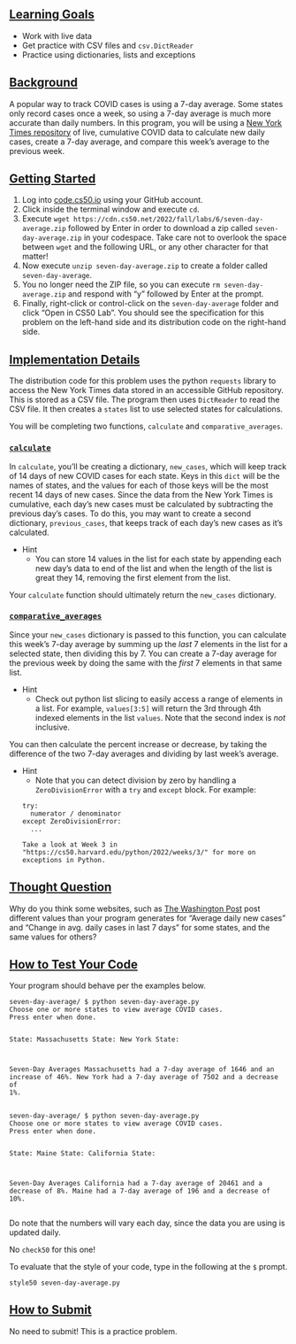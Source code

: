 <main class="col-md" style="margin-bottom: 265px; margin-top: 0px;">

<a data-id="" id="learning-goals" style="top: 0px;"></a><h2><a data-id="" href="#learning-goals">Learning Goals</a></h2>
<ul class="fa-ul">
  <li data-marker="*"><span class="fa-li"><i class="fas fa-square"></i></span>Work with live data</li>
  <li data-marker="*"><span class="fa-li"><i class="fas fa-square"></i></span>Get practice with CSV files and <code class="language-plaintext highlighter-rouge">csv.DictReader</code></li>
  <li data-marker="*"><span class="fa-li"><i class="fas fa-square"></i></span>Practice using dictionaries, lists and exceptions</li>
</ul>

<a data-id="" id="background" style="top: 0px;"></a><h2><a data-id="" href="#background">Background</a></h2>

<p>A popular way to track COVID cases is using a 7-day average. Some states only record cases once a week, so using a 7-day average is much more accurate than daily numbers. In this program, you will be using a <a href="https://github.com/nytimes/covid-19-data">New York Times repository</a> of live, cumulative COVID data to calculate new daily cases, create a 7-day average, and compare this week’s average to the previous week.</p>

<a data-id="" id="getting-started" style="top: 0px;"></a><h2><a data-id="" href="#getting-started">Getting Started</a></h2>

<ol>
  <li>Log into <a href="https://code.cs50.io/">code.cs50.io</a> using your GitHub account.</li>
  <li>Click inside the terminal window and execute <code class="language-plaintext highlighter-rouge">cd</code>.</li>
  <li>Execute <code class="language-plaintext highlighter-rouge">wget https://cdn.cs50.net/2022/fall/labs/6/seven-day-average.zip</code> followed by Enter in order to download a zip called <code class="language-plaintext highlighter-rouge">seven-day-average.zip</code> in your codespace. Take care not to overlook the space between <code class="language-plaintext highlighter-rouge">wget</code> and the following URL, or any other character for that matter!</li>
  <li>Now execute <code class="language-plaintext highlighter-rouge">unzip seven-day-average.zip</code> to create a folder called <code class="language-plaintext highlighter-rouge">seven-day-average</code>.</li>
  <li>You no longer need the ZIP file, so you can execute <code class="language-plaintext highlighter-rouge">rm seven-day-average.zip</code> and respond with “y” followed by Enter at the prompt.</li>
  <li>Finally, right-click or control-click on the <code class="language-plaintext highlighter-rouge">seven-day-average</code> folder and click “Open in CS50 Lab”. You should see the specification for this problem on the left-hand side and its distribution code on the right-hand side.</li>
</ol>

<a data-id="" id="implementation-details" style="top: 0px;"></a><h2><a data-id="" href="#implementation-details">Implementation Details</a></h2>

<p>The distribution code for this problem uses the python <code class="language-plaintext highlighter-rouge">requests</code> library to access the New York Times data stored in an accessible GitHub repository. This is stored as a CSV file. The program then uses <code class="language-plaintext highlighter-rouge">DictReader</code> to read the CSV file. It then creates a <code class="language-plaintext highlighter-rouge">states</code> list to use selected states for calculations.</p>

<p>You will be completing two functions, <code class="language-plaintext highlighter-rouge">calculate</code> and <code class="language-plaintext highlighter-rouge">comparative_averages</code>.</p>

<a data-id="" id="calculate" style="top: 0px;"></a><h3><a data-id="" href="#calculate"><code class="language-plaintext highlighter-rouge">calculate</code></a></h3>

<p>In <code class="language-plaintext highlighter-rouge">calculate</code>, you’ll be creating a dictionary, <code class="language-plaintext highlighter-rouge">new_cases</code>, which will keep track of 14 days of new COVID cases for each state. Keys in this <code class="language-plaintext highlighter-rouge">dict</code> will be the names of states, and the values for each of those keys will be the most recent 14 days of new cases. Since the data from the New York Times is cumulative, each day’s new cases must be calculated by subtracting the previous day’s cases. To do this, you may want to create a second dictionary, <code class="language-plaintext highlighter-rouge">previous_cases</code>, that keeps track of each day’s new cases as it’s calculated.</p>

<ul class="fa-ul">
  <li data-marker="+"><span class="fa-li"><i class="far fa-plus-square"></i></span><span>Hint
    </span><ul class="fa-ul">
      <li data-marker="*"><span class="fa-li"><i class="fas fa-square"></i></span>You can store 14 values in the list for each state by appending each new day’s data to end of the list and when the length of the list is great they 14, removing the first element from the list.</li>
    </ul><span>
  </span></li>
</ul>

<p>Your <code class="language-plaintext highlighter-rouge">calculate</code> function should ultimately return the <code class="language-plaintext highlighter-rouge">new_cases</code> dictionary.</p>

<a data-id="" id="comparative_averages" style="top: 0px;"></a><h3><a data-id="" href="#comparative_averages"><code class="language-plaintext highlighter-rouge">comparative_averages</code></a></h3>

<p>Since your <code class="language-plaintext highlighter-rouge">new_cases</code> dictionary is passed to this function, you can calculate this week’s 7-day average by summing up the <em>last</em> 7 elements in the list for a selected state, then dividing this by 7. You can create a 7-day average for the previous week by doing the same with the <em>first</em> 7 elements in that same list.</p>

<ul class="fa-ul">
  <li data-marker="+"><span class="fa-li"><i class="far fa-plus-square"></i></span><span>Hint
    </span><ul class="fa-ul">
      <li data-marker="*"><span class="fa-li"><i class="fas fa-square"></i></span>Check out python list slicing to easily access a range of elements in a list. For example, <code class="language-plaintext highlighter-rouge">values[3:5]</code> will return the 3rd through 4th indexed elements in the list <code class="language-plaintext highlighter-rouge">values</code>. Note that the second index is <em>not</em> inclusive.</li>
    </ul><span>
  </span></li>
</ul>

<p>You can then calculate the percent increase or decrease, by taking the difference of the two 7-day averages and dividing by last week’s average.</p>

<ul class="fa-ul">
  <li data-marker="+"><span class="fa-li"><i class="far fa-plus-square"></i></span><span>Hint
    </span><ul class="fa-ul">
      <li data-marker="*"><span class="fa-li"><i class="fas fa-square"></i></span>Note that you can detect division by zero by handling a <code class="language-plaintext highlighter-rouge">ZeroDivisionError</code> with a <code class="language-plaintext highlighter-rouge">try</code> and <code class="language-plaintext highlighter-rouge">except</code> block. For example:</li>
    </ul><span>

    try:
      numerator / denominator
    except ZeroDivisionError:
      ...

    Take a look at Week 3 in "https://cs50.harvard.edu/python/2022/weeks/3/" for more on exceptions in Python.
</ul>

<a data-id="" id="thought-question" style="top: 0px;"></a><h2><a data-id="" href="#thought-question">Thought Question</a></h2>

<p>Why do you think some websites, such as <a href="https://www.washingtonpost.com/graphics/2020/national/coronavirus-us-cases-deaths/?state=US">The Washington Post</a> post different values than your program generates for “Average daily new cases” and “Change in avg. daily cases in last 7 days” for some states, and the same values for others?</p>

<a data-id="" id="how-to-test-your-code" style="top: 0px;"></a><h2><a data-id="" href="#how-to-test-your-code">How to Test Your Code</a></h2>

<p>Your program should behave per the examples below.</p>

<div class="language-plaintext highlighter-rouge"><div class="highlight"><pre class="highlight"><code>seven-day-average/ $ python seven-day-average.py
Choose one or more states to view average COVID cases.
Press enter when done.

State: Massachusetts
State: New York
State: 

Seven-Day Averages
Massachusetts had a 7-day average of 1646 and an increase of 46%.
New York had a 7-day average of 7502 and a decrease of 1%.
</code></pre></div></div>

<div class="language-plaintext highlighter-rouge"><div class="highlight"><pre class="highlight"><code>seven-day-average/ $ python seven-day-average.py
Choose one or more states to view average COVID cases.
Press enter when done.

State: Maine
State: California
State: 

Seven-Day Averages
California had a 7-day average of 20461 and a decrease of 8%.
Maine had a 7-day average of 196 and a decrease of 10%.
</code></pre></div></div>

<p>Do note that the numbers will vary each day, since the data you are using is updated daily.</p>

<p>No <code class="language-plaintext highlighter-rouge">check50</code> for this one!</p>

<p>To evaluate that the style of your code, type in the following at the <code class="language-plaintext highlighter-rouge">$</code> prompt.</p>

<div class="language-plaintext highlighter-rouge"><div class="highlight"><pre class="highlight"><code>style50 seven-day-average.py
</code></pre></div></div>

<a data-id="" id="how-to-submit" style="top: 0px;"></a><h2><a data-id="" href="#how-to-submit">How to Submit</a></h2>

<p>No need to submit! This is a practice problem.</p>


